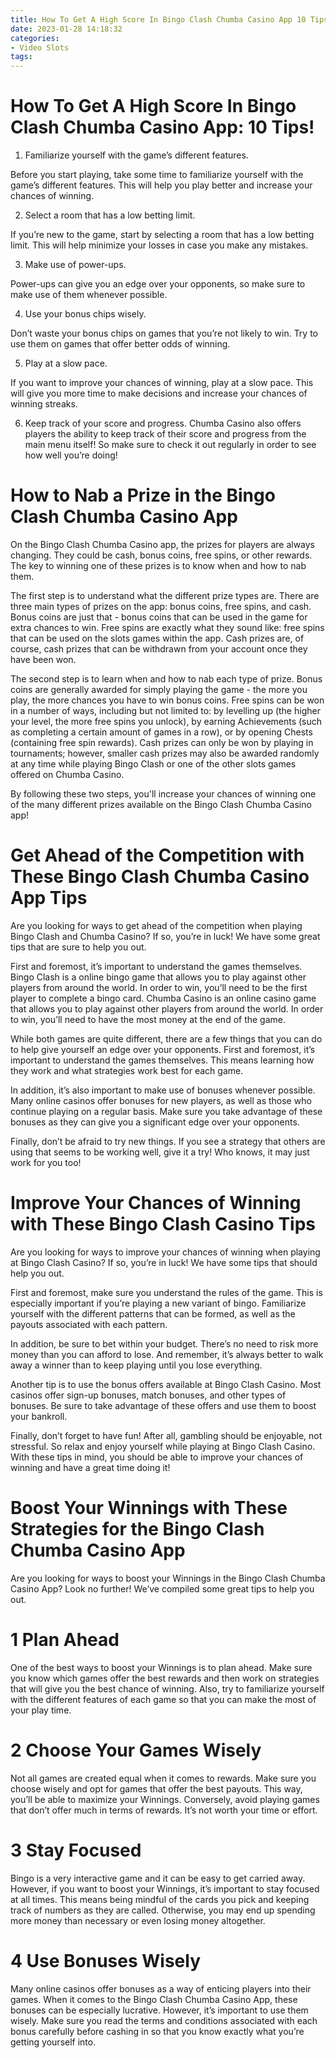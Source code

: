 ```yaml
---
title: How To Get A High Score In Bingo Clash Chumba Casino App 10 Tips!
date: 2023-01-28 14:18:32
categories:
- Video Slots
tags:
---
```



#  How To Get A High Score In Bingo Clash Chumba Casino App: 10 Tips!

1. Familiarize yourself with the game’s different features.

Before you start playing, take some time to familiarize yourself with the game’s different features. This will help you play better and increase your chances of winning.

2. Select a room that has a low betting limit.

If you’re new to the game, start by selecting a room that has a low betting limit. This will help minimize your losses in case you make any mistakes.

3. Make use of power-ups.

Power-ups can give you an edge over your opponents, so make sure to make use of them whenever possible.

4. Use your bonus chips wisely.

Don’t waste your bonus chips on games that you’re not likely to win. Try to use them on games that offer better odds of winning.

5. Play at a slow pace.

If you want to improve your chances of winning, play at a slow pace. This will give you more time to make decisions and increase your chances of winning streaks.


6. Keep track of your score and progress.
Chumba Casino also offers players the ability to keep track of their score and progress from the main menu itself! So make sure to check it out regularly in order to see how well you’re doing!

#  How to Nab a Prize in the Bingo Clash Chumba Casino App

On the Bingo Clash Chumba Casino app, the prizes for players are always changing. They could be cash, bonus coins, free spins, or other rewards. The key to winning one of these prizes is to know when and how to nab them.

The first step is to understand what the different prize types are. There are three main types of prizes on the app: bonus coins, free spins, and cash. Bonus coins are just that - bonus coins that can be used in the game for extra chances to win. Free spins are exactly what they sound like: free spins that can be used on the slots games within the app. Cash prizes are, of course, cash prizes that can be withdrawn from your account once they have been won.

The second step is to learn when and how to nab each type of prize. Bonus coins are generally awarded for simply playing the game - the more you play, the more chances you have to win bonus coins. Free spins can be won in a number of ways, including but not limited to: by levelling up (the higher your level, the more free spins you unlock), by earning Achievements (such as completing a certain amount of games in a row), or by opening Chests (containing free spin rewards). Cash prizes can only be won by playing in tournaments; however, smaller cash prizes may also be awarded randomly at any time while playing Bingo Clash or one of the other slots games offered on Chumba Casino.

By following these two steps, you'll increase your chances of winning one of the many different prizes available on the Bingo Clash Chumba Casino app!

#  Get Ahead of the Competition with These Bingo Clash Chumba Casino App Tips

Are you looking for ways to get ahead of the competition when playing Bingo Clash and Chumba Casino? If so, you’re in luck! We have some great tips that are sure to help you out.

First and foremost, it’s important to understand the games themselves. Bingo Clash is a online bingo game that allows you to play against other players from around the world. In order to win, you’ll need to be the first player to complete a bingo card. Chumba Casino is an online casino game that allows you to play against other players from around the world. In order to win, you’ll need to have the most money at the end of the game.

While both games are quite different, there are a few things that you can do to help give yourself an edge over your opponents. First and foremost, it’s important to understand the games themselves. This means learning how they work and what strategies work best for each game.

In addition, it’s also important to make use of bonuses whenever possible. Many online casinos offer bonuses for new players, as well as those who continue playing on a regular basis. Make sure you take advantage of these bonuses as they can give you a significant edge over your opponents.

Finally, don’t be afraid to try new things. If you see a strategy that others are using that seems to be working well, give it a try! Who knows, it may just work for you too!

#  Improve Your Chances of Winning with These Bingo Clash Casino Tips

Are you looking for ways to improve your chances of winning when playing at Bingo Clash Casino? If so, you’re in luck! We have some tips that should help you out.

First and foremost, make sure you understand the rules of the game. This is especially important if you’re playing a new variant of bingo. Familiarize yourself with the different patterns that can be formed, as well as the payouts associated with each pattern.

In addition, be sure to bet within your budget. There’s no need to risk more money than you can afford to lose. And remember, it’s always better to walk away a winner than to keep playing until you lose everything.

Another tip is to use the bonus offers available at Bingo Clash Casino. Most casinos offer sign-up bonuses, match bonuses, and other types of bonuses. Be sure to take advantage of these offers and use them to boost your bankroll.

Finally, don’t forget to have fun! After all, gambling should be enjoyable, not stressful. So relax and enjoy yourself while playing at Bingo Clash Casino. With these tips in mind, you should be able to improve your chances of winning and have a great time doing it!

#  Boost Your Winnings with These Strategies for the Bingo Clash Chumba Casino App

Are you looking for ways to boost your Winnings in the Bingo Clash Chumba Casino App? Look no further! We’ve compiled some great tips to help you out.

# 1 Plan Ahead

One of the best ways to boost your Winnings is to plan ahead. Make sure you know which games offer the best rewards and then work on strategies that will give you the best chance of winning. Also, try to familiarize yourself with the different features of each game so that you can make the most of your play time.

# 2 Choose Your Games Wisely

Not all games are created equal when it comes to rewards. Make sure you choose wisely and opt for games that offer the best payouts. This way, you’ll be able to maximize your Winnings. Conversely, avoid playing games that don’t offer much in terms of rewards. It’s not worth your time or effort.

# 3 Stay Focused

Bingo is a very interactive game and it can be easy to get carried away. However, if you want to boost your Winnings, it’s important to stay focused at all times. This means being mindful of the cards you pick and keeping track of numbers as they are called. Otherwise, you may end up spending more money than necessary or even losing money altogether.

# 4 Use Bonuses Wisely

Many online casinos offer bonuses as a way of enticing players into their games. When it comes to the Bingo Clash Chumba Casino App, these bonuses can be especially lucrative. However, it’s important to use them wisely. Make sure you read the terms and conditions associated with each bonus carefully before cashing in so that you know exactly what you’re getting yourself into.